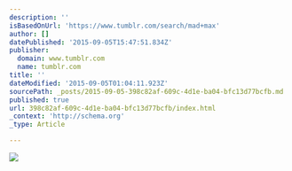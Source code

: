 ```yaml
---
description: ''
isBasedOnUrl: 'https://www.tumblr.com/search/mad+max'
author: []
datePublished: '2015-09-05T15:47:51.834Z'
publisher:
  domain: www.tumblr.com
  name: tumblr.com
title: ''
dateModified: '2015-09-05T01:04:11.923Z'
sourcePath: _posts/2015-09-05-398c82af-609c-4d1e-ba04-bfc13d77bcfb.md
published: true
url: 398c82af-609c-4d1e-ba04-bfc13d77bcfb/index.html
_context: 'http://schema.org'
_type: Article

---
```

![](http://the-grid-user-content.s3-us-west-2.amazonaws.com/90f7b1b8-1490-4895-9314-a16af44d47cc.gif)